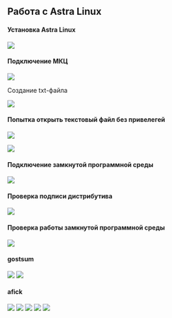 ## Работа с Astra Linux

#### Установка Astra Linux

![](https://github.com/Guestfll/TOIB/blob/main/Pasted%20image%2020231210201934.png)

#### Подключение МКЦ

![](https://github.com/Guestfll/TOIB/blob/main/Pasted%20image%2020231210202821.png)

Создание txt-файла

![](https://github.com/Guestfll/TOIB/blob/main/Pasted%20image%2020231210204143.png)
#### Попытка открыть текстовый файл без привелегей

![](https://github.com/Guestfll/TOIB/blob/main/Pasted%20image%2020231210204259.png)

![](https://github.com/Guestfll/TOIB/blob/main/Pasted%20image%2020231210204410.png)

#### Подключение замкнутой программной среды

![](https://github.com/Guestfll/TOIB/blob/main/Pasted%20image%2020231210204848.png)

#### Проверка подписи дистрибутива 

![](https://github.com/Guestfll/TOIB/blob/main/Pasted%20image%2020231210205944.png)

#### Проверка работы замкнутой программной среды

![](https://github.com/Guestfll/TOIB/blob/main/Pasted%20image%2020231210210326.png)


#### gostsum
![](https://github.com/Guestfll/TOIB/blob/main/Pasted%20image%2020231210210444.png)
![](https://github.com/Guestfll/TOIB/blob/main/Pasted%20image%2020231210210522.png)

#### afick

![](https://github.com/Guestfll/TOIB/blob/main/Pasted%20image%2020231210210704.png)
![](https://github.com/Guestfll/TOIB/blob/main/Pasted%20image%2020231210210724.png)
![](https://github.com/Guestfll/TOIB/blob/main/Pasted%20image%2020231210211142.png)
![](https://github.com/Guestfll/TOIB/blob/main/Pasted%20image%2020231210211236.png)
![](https://github.com/Guestfll/TOIB/blob/main/Pasted%20image%2020231210211256.png)


